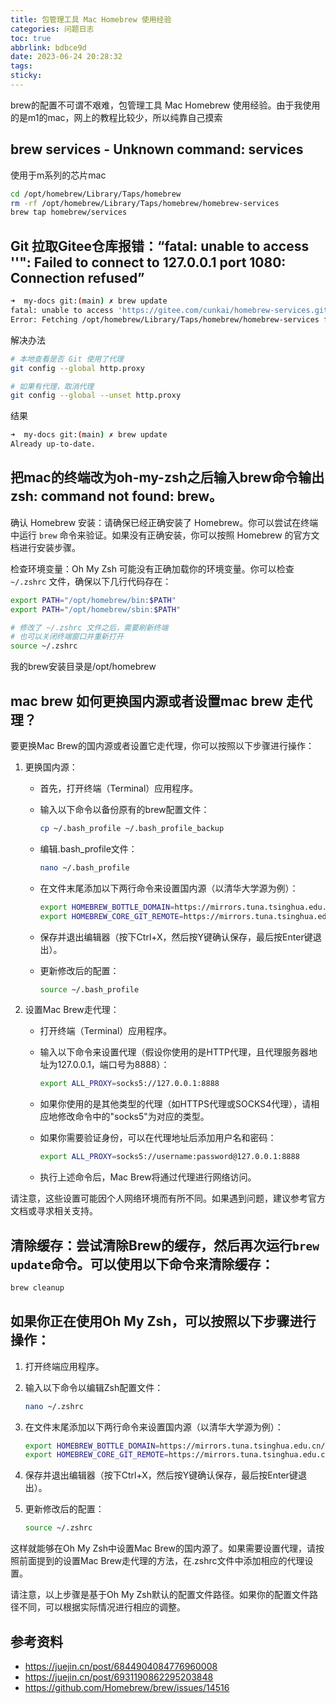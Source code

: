 ```yaml
---
title: 包管理工具 Mac Homebrew 使用经验
categories: 问题日志
toc: true
abbrlink: bdbce9d
date: 2023-06-24 20:28:32
tags:
sticky:
---
```


brew的配置不可谓不艰难，包管理工具 Mac Homebrew 使用经验。由于我使用的是m1的mac，网上的教程比较少，所以纯靠自己摸索

<!-- more -->

## brew services - Unknown command: services

使用于m系列的芯片mac
```bash
cd /opt/homebrew/Library/Taps/homebrew
rm -rf /opt/homebrew/Library/Taps/homebrew/homebrew-services
brew tap homebrew/services
```


## Git 拉取Gitee仓库报错：“fatal: unable to access ''": Failed to connect to 127.0.0.1 port 1080: Connection refused”

```bash
➜  my-docs git:(main) ✗ brew update
fatal: unable to access 'https://gitee.com/cunkai/homebrew-services.git/': Unsupported proxy syntax in '<127.0.0.1>:<7890>'
Error: Fetching /opt/homebrew/Library/Taps/homebrew/homebrew-services failed!
```

解决办法

```bash
# 本地查看是否 Git 使用了代理
git config --global http.proxy

# 如果有代理，取消代理
git config --global --unset http.proxy
```

结果
```bash
➜  my-docs git:(main) ✗ brew update
Already up-to-date.
```

## 把mac的终端改为oh-my-zsh之后输入brew命令输出zsh: command not found: brew。

确认 Homebrew 安装：请确保已经正确安装了 Homebrew。你可以尝试在终端中运行 `brew` 命令来验证。如果没有正确安装，你可以按照 Homebrew 的官方文档进行安装步骤。

检查环境变量：Oh My Zsh 可能没有正确加载你的环境变量。你可以检查 `~/.zshrc` 文件，确保以下几行代码存在：
```bash
export PATH="/opt/homebrew/bin:$PATH"
export PATH="/opt/homebrew/sbin:$PATH"

# 修改了 ~/.zshrc 文件之后，需要刷新终端
# 也可以关闭终端窗口并重新打开
source ~/.zshrc
```

我的brew安装目录是/opt/homebrew

## mac brew 如何更换国内源或者设置mac brew 走代理？

要更换Mac Brew的国内源或者设置它走代理，你可以按照以下步骤进行操作：

1. 更换国内源：

   - 首先，打开终端（Terminal）应用程序。

   - 输入以下命令以备份原有的brew配置文件：

     ```bash
     cp ~/.bash_profile ~/.bash_profile_backup
     ```

   - 编辑.bash_profile文件：

     ```bash
     nano ~/.bash_profile
     ```

   - 在文件末尾添加以下两行命令来设置国内源（以清华大学源为例）：

     ```bash
     export HOMEBREW_BOTTLE_DOMAIN=https://mirrors.tuna.tsinghua.edu.cn/homebrew-bottles
     export HOMEBREW_CORE_GIT_REMOTE=https://mirrors.tuna.tsinghua.edu.cn/git/homebrew/homebrew-core.git
     ```

   - 保存并退出编辑器（按下Ctrl+X，然后按Y键确认保存，最后按Enter键退出）。

   - 更新修改后的配置：

     ```bash
     source ~/.bash_profile
     ```

2. 设置Mac Brew走代理：

   - 打开终端（Terminal）应用程序。

   - 输入以下命令来设置代理（假设你使用的是HTTP代理，且代理服务器地址为127.0.0.1，端口号为8888）：

     ```bash
     export ALL_PROXY=socks5://127.0.0.1:8888
     ```

   - 如果你使用的是其他类型的代理（如HTTPS代理或SOCKS4代理），请相应地修改命令中的"socks5"为对应的类型。

   - 如果你需要验证身份，可以在代理地址后添加用户名和密码：

     ```bash
     export ALL_PROXY=socks5://username:password@127.0.0.1:8888
     ```

   - 执行上述命令后，Mac Brew将通过代理进行网络访问。

请注意，这些设置可能因个人网络环境而有所不同。如果遇到问题，建议参考官方文档或寻求相关支持。

## 清除缓存：尝试清除Brew的缓存，然后再次运行`brew update`命令。可以使用以下命令来清除缓存：

```bash
brew cleanup
```

## 如果你正在使用Oh My Zsh，可以按照以下步骤进行操作：

1. 打开终端应用程序。

2. 输入以下命令以编辑Zsh配置文件：

   ```bash
   nano ~/.zshrc
   ```

3. 在文件末尾添加以下两行命令来设置国内源（以清华大学源为例）：

   ```bash
   export HOMEBREW_BOTTLE_DOMAIN=https://mirrors.tuna.tsinghua.edu.cn/homebrew-bottles
   export HOMEBREW_CORE_GIT_REMOTE=https://mirrors.tuna.tsinghua.edu.cn/git/homebrew/homebrew-core.git
   ```

4. 保存并退出编辑器（按下Ctrl+X，然后按Y键确认保存，最后按Enter键退出）。

5. 更新修改后的配置：

   ```bash
   source ~/.zshrc
   ```

这样就能够在Oh My Zsh中设置Mac Brew的国内源了。如果需要设置代理，请按照前面提到的设置Mac Brew走代理的方法，在.zshrc文件中添加相应的代理设置。

请注意，以上步骤是基于Oh My Zsh默认的配置文件路径。如果你的配置文件路径不同，可以根据实际情况进行相应的调整。

## 参考资料
- https://juejin.cn/post/6844904084776960008
- https://juejin.cn/post/6931190862295203848
- https://github.com/Homebrew/brew/issues/14516